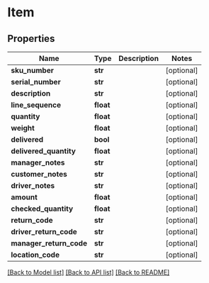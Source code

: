# Item

## Properties
Name | Type | Description | Notes
------------ | ------------- | ------------- | -------------
**sku_number** | **str** |  | [optional] 
**serial_number** | **str** |  | [optional] 
**description** | **str** |  | [optional] 
**line_sequence** | **float** |  | [optional] 
**quantity** | **float** |  | [optional] 
**weight** | **float** |  | [optional] 
**delivered** | **bool** |  | [optional] 
**delivered_quantity** | **float** |  | [optional] 
**manager_notes** | **str** |  | [optional] 
**customer_notes** | **str** |  | [optional] 
**driver_notes** | **str** |  | [optional] 
**amount** | **float** |  | [optional] 
**checked_quantity** | **float** |  | [optional] 
**return_code** | **str** |  | [optional] 
**driver_return_code** | **str** |  | [optional] 
**manager_return_code** | **str** |  | [optional] 
**location_code** | **str** |  | [optional] 

[[Back to Model list]](../README.md#documentation-for-models) [[Back to API list]](../README.md#documentation-for-api-endpoints) [[Back to README]](../README.md)

